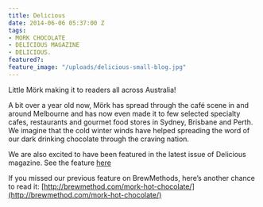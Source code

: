 ```yaml
---
title: Delicious
date: 2014-06-06 05:37:00 Z
tags:
- MORK CHOCOLATE
- DELICIOUS MAGAZINE
- DELICIOUS.
featured?: 
feature_image: "/uploads/delicious-small-blog.jpg"
---
```


Little Mörk making it to readers all across Australia!  

A bit over a year old now, Mörk has spread through the café scene in and around Melbourne and has now even made it to few selected specialty cafes, restaurants and gourmet food stores in Sydney, Brisbane and Perth. We imagine that the cold winter winds have helped spreading the word of our dark drinking chocolate through the craving nation.


We are also excited to have been featured in the latest issue of Delicious magazine. See the feature [here](https://www.dropbox.com/s/92urnvlstocdvvp/delicious_small.png)

If you missed our previous feature on BrewMethods, here’s another chance to read it: [http://brewmethod.com/mork-hot-chocolate/](http://brewmethod.com/mork-hot-chocolate/)
